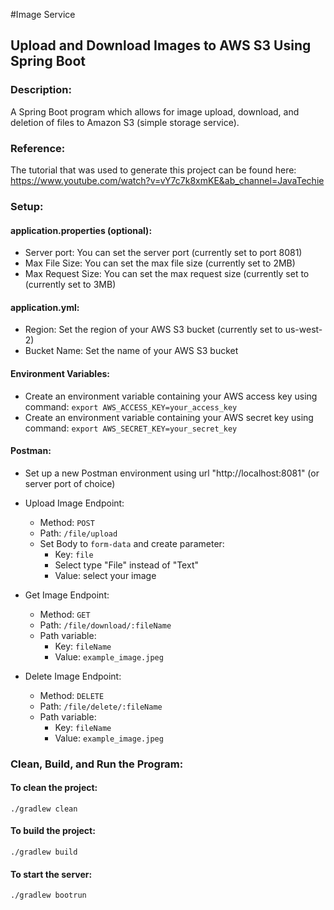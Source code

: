 #Image Service
## Upload and Download Images to AWS S3 Using Spring Boot

### Description:
A Spring Boot program which allows for image upload, download, and deletion of files to Amazon S3 (simple storage service).

### Reference:
The tutorial that was used to generate this project can be found here:
https://www.youtube.com/watch?v=vY7c7k8xmKE&ab_channel=JavaTechie

### Setup:
#### application.properties (optional):
- Server port: You can set the server port (currently set to port 8081)
- Max File Size: You can set the max file size (currently set to 2MB)
- Max Request Size: You can set the max request size (currently set to (currently set to 3MB)

#### application.yml:
- Region: Set the region of your AWS S3 bucket (currently set to us-west-2)
- Bucket Name: Set the name of your AWS S3 bucket

#### Environment Variables:
- Create an environment variable containing your AWS access key using command: `export AWS_ACCESS_KEY=your_access_key`
- Create an environment variable containing your AWS secret key using command: `export AWS_SECRET_KEY=your_secret_key`

#### Postman:
- Set up a new Postman environment using url "http://localhost:8081" (or server port of choice)
- Upload Image Endpoint:
    - Method: `POST`
    - Path: `/file/upload`
    - Set Body to `form-data` and create parameter:
        - Key: `file`
        - Select type "File" instead of "Text"
        - Value: select your image
    
- Get Image Endpoint:
    - Method: `GET`
    - Path: `/file/download/:fileName`
    - Path variable:
        - Key: `fileName`
        - Value: `example_image.jpeg`

- Delete Image Endpoint:
    - Method: `DELETE`
    - Path: `/file/delete/:fileName`
    - Path variable:
        - Key: `fileName`
        - Value: `example_image.jpeg`
    
### Clean, Build, and Run the Program:
#### To clean the project:
`./gradlew clean`

#### To build the project:
`./gradlew build`

#### To start the server:
`./gradlew bootrun`